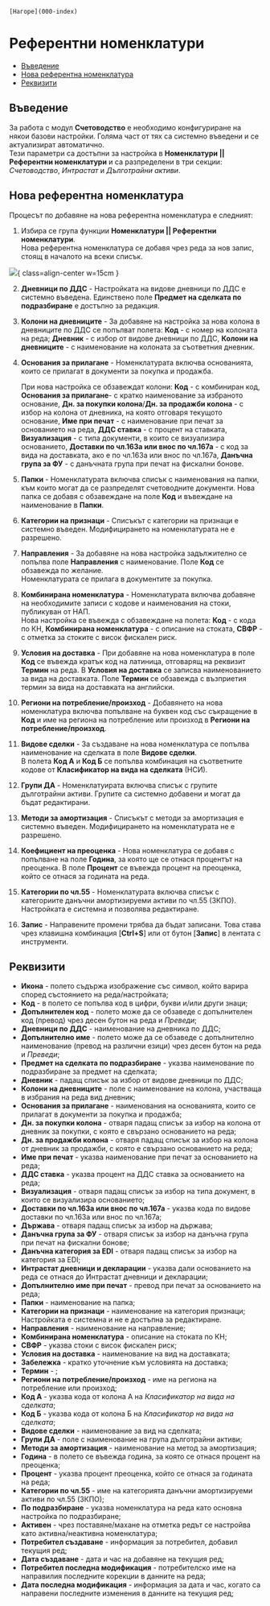 ```{only} html
[Нагоре](000-index)
```

# **Референтни номенклатури**

- [Въведение](#въведение)  
- [Нова референтна номенклатура](#нова-референтна-номенклатура)  
- [Реквизити](#реквизити)  

## **Въведение**

За работа с модул **Счетоводство** е необходимо конфигуриране на някои базови настройки. Голяма част от тях са системно въведени и се актуализират автоматично.   
Тези параметри са достъпни за настройка в **Номенклатури || Референтни номенклатури** и са разпределени в три секции: *Счетоводство*, *Интрастат* и *Дълготрайни активи*.   

## **Нова референтна номенклатура**

Процесът по добавяне на нова референтна номенклатура е следният:  

1) Избира се група функции **Номенклатури || Референтни номенклатури**.  
Нова референтна номенклатура се добавя чрез реда за нов запис, стоящ в началото на всеки списък.   

![](901-payroll-settings1.png){ class=align-center w=15cm }

2) **Дневници по ДДС** - Настройката на видове дневници по ДДС е системно въведена. Единствено поле **Предмет на сделката по подразбиране** е достъпно за редакция.   

3) **Колони на дневниците** - За добавяне на настройка за нова колона в дневниците по ДДС се попълват полета: **Код** - с номер на колоната на реда; **Дневник** - с избор от видове дневници по ДДС, **Колони на дневниците** - с наименование на колоната за съответния дневник.   

4) **Основания за прилагане** - Номенклатурата включва основанията, които се прилагат в документи за покупка и продажба.  

    При нова настройка се обзавеждат колони: **Код** - с комбиниран код, **Основания за прилагане**- с кратко наименование за избраното основание, **Дн. за покупки колона**/**Дн. за продажби колона** - с избор на колона от дневника, на която отговаря текущото основание, **Име при печат** - с наименование при печат за основанието на реда, **ДДС ставка** - с процент на ставката, **Визуализация** - с типа документи, в които се визуализира основанието, **Доставки по чл.163а или внос по чл.167а** - с код за вида на доставката, ако е по чл.163а или внос по чл.167а, **Данъчна група за ФУ** - с данъчната група при печат на фискални бонове.     

5) **Папки** - Номенклатурата включва списък с наименования на папки, към които могат да се разпределят счетоводните документи. Нова папка се добавя с обзавеждане на поле **Код** и въвеждане на наименование в **Папки**.  

6) **Категории на признаци** - Списъкът с категории на признаци е системно въведен. Модифицирането на номенклатурата не е разрешено.   

7) **Направления** - За добавяне на нова настройка задължително се попълва поле **Направления** с наименование. Поле **Код** се обзавежда по желание.   
Номенклатурата се прилага в документите за покупка.   

8) **Комбинирана номенклатура** - Номенклатурата включва добавяне на необходимите записи с кодове и наименования на стоки, публикуван от НАП.  
Нова настройка се въвежда с обзавеждане на полета: **Код** - с кода по КН, **Комбинирана номенклатура** - с описание на стоката, **СВФР** - с отметка за стоките с висок фискален риск.  

9) **Условия на доставка** - При добавяне на нова номенклатура в поле **Код** се въвежда кратък код на латиница, отговарящ на реквизит **Термин** на реда. В **Условия на доставка** се записва наименованието за вида на доставката. Поле **Термин** се обзавежда с възприетия термин за вида на доставката на английски.   

10) **Региони на потребление/произход** - Добавянето на нова номенклатура включва попълване на буквен код със съкращение в **Код** и име на региона на потребление или произход в **Региони на потребление/произход**.   

11) **Видове сделки** - За създаване на нова номенклатура се попълва наименование на сделката в поле **Видове сделки**.  
В полета **Код А** и **Код Б** се попълва комбинация на съответните кодове от **Класификатор на вида на сделката** (НСИ).    

12) **Групи ДА** - Номенклатуирата включва списък с групите дълготрайни активи. Групите са системно добавени и могат да бъдат редактирани.  

13) **Методи за амортизация** - Списъкът с методи за амортизация е системно въведен. Модифицирането на номенклатурата не е разрешено.    

14) **Коефициент на преоценка** - Нова номенклатура се добавя с попълване на поле **Година**, за която ще се отнася процентът на преоценка.
В поле **Процент** се въвежда процент на преоценка, който се отнася за годината на реда.   

15) **Категории по чл.55** - Номенклатурата включва списък с категориите данъчни амортизируеми активи по чл.55 (ЗКПО). 
Настройката е системна и позволява редактиране.     

16) **Запис** - Направените промени трябва да бъдат записани. Това става чрез клавишна комбинация [**Ctrl+S**] или от бутон [**Запис**] в лентата с инструменти.  

## **Реквизити**

- **Икона** - полето съдържа изображение със символ, който варира според състоянието на реда/настройката;  
- **Код** - в полето се попълва код в цифри, букви и/или други знаци;  
- **Допълнителен код** - полето може да се обзаведе с допълнителен код (превод) чрез десен бутон на реда и *Преведи*;   
- **Дневници по ДДС** - наименование на дневника по ДДС;  
- **Допълнително име** - полето може да се обзаведе с допълнително наименование (превод на различни езици) чрез десен бутон на реда и *Преведи*;   
- **Предмет на сделката по подразбиране** - указва наименование по подразбиране за предмет на сделката;  
- **Дневник** - падащ списък за избор от видове дневници по ДДС;  
- **Колони на дневниците** - поле с наименование на колона, участваща в избрания на реда вид дневник;  
- **Основания за прилагане** - наименования на основанията, които се прилагат в документи за покупка и продажба;  
- **Дн. за покупки колона** - отваря падащ списък за избор на колона от дневник за покупки, с която е свързано основанието на реда;  
- **Дн. за продажби колона** - отваря падащ списък за избор на колона от дневник за продажби, с която е свързано основанието на реда;  
- **Име при печат** - указва наименование при печат за основанието на реда;  
- **ДДС ставка** - указва процент на ДДС ставка за основанието на реда;  
- **Визуализация** - отваря падащ списък за избор на типа документ, в които се визуализира основанието;  
- **Доставки по чл.163а или внос по чл.167а** - указва кода по видове доставки по чл.163а или внос по чл.167а;   
- **Държава** - отваря падащ списък за избор на държава;  
- **Данъчна група за ФУ** - отваря списък за избор на данъчна група при печат на фискални бонове;  
- **Данъчна категория за EDI** - отваря падащ списък за избор на категория за EDI;  
- **Интрастат дневници и декларации** - указва дали основанието на реда се отнася до Интрастат дневници и декларации;  
- **Допълнително име при печат** - превод при печат за основанието на реда;  
- **Папки** - наименование на папка;  
- **Категории на признаци** - наименование на категория признаци;  
Настройката е системна и не е достъпна за редактиране.  
- **Направления** - наименование на направление;  
- **Комбинирана номенклатура** - описание на стоката по КН;  
- **СВФР** - указва стоки с висок фискален риск;  
- **Условия на доставка** - наименование на вид на доставката;  
- **Забележка** - кратко уточнение към условията на доставка;  
- **Термин** - ;  
- **Региони на потребление/произход** - име на региона на потребление или произход;  
- **Код А** - указва кода от колона А на *Класификатор на вида на сделката*;  
- **Код Б** - указва кода от колона Б на *Класификатор на вида на сделката*;  
- **Видове сделки** - наименование за вид на сделката;  
- **Групи ДА** - поле с наименование на група дълготрайни активи;  
- **Методи за амортизация** - наименование на метод за амортизация;  
- **Година** - в полето се въвежда година, за която се отнася процент на преоценка;  
- **Процент** - указва процент преоценка, който се отнася за годината на реда;  
- **Категории по чл.55** - име на категорията данъчни амортизируеми активи по чл.55 (ЗКПО);  
- **По подразбиране** - указва номенклатура на реда като основна настройка по подразбиране;   
- **Активен** - чрез поставяне/махане на отметка редът се настройва като активна/неактивна номенклатура;   
- **Потребител създаване** - информация за потребител, добавил текущия ред;  
- **Дата създаване** - дата и час на добавяне на текущия ред;  
- **Потребител последна модификация** - потребителско име на направилия последните корекции в данните на реда;  
- **Дата последна модификация** - информация за дата и час, когато са направени последните изменения в данните на текущия ред;  